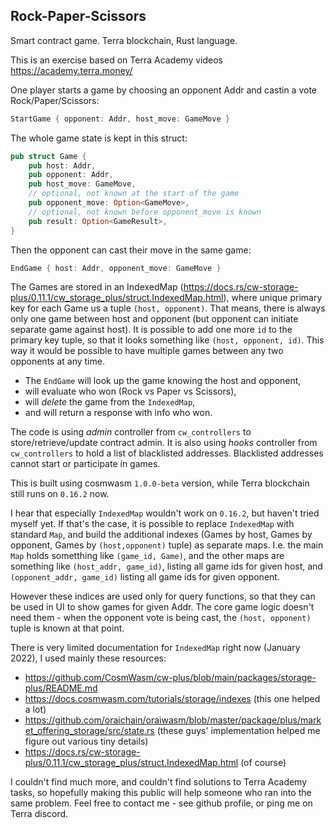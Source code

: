 Rock-Paper-Scissors
-------------------

Smart contract game. Terra blockchain, Rust language.

This is an exercise based on Terra Academy videos https://academy.terra.money/

One player starts a game by choosing an opponent Addr and castin a vote Rock/Paper/Scissors:

```rust
StartGame { opponent: Addr, host_move: GameMove }
```

The whole game state is kept in this struct:

```rust
pub struct Game {
    pub host: Addr,
    pub opponent: Addr,
    pub host_move: GameMove,
    // optional, not known at the start of the game
    pub opponent_move: Option<GameMove>,
    // optional, not known before opponent_move is known
    pub result: Option<GameResult>,
}
```

Then the opponent can cast their move in the same game:

```rust
EndGame { host: Addr, opponent_move: GameMove }
```

The Games are stored in an IndexedMap (https://docs.rs/cw-storage-plus/0.11.1/cw_storage_plus/struct.IndexedMap.html),
where unique primary key for each Game us a tuple `(host, opponent)`. That means, there is always only one game between host and opponent (but opponent can initiate separate game against host). It is possible to add one more `id` to the primary key tuple, so that it looks something like `(host, opponent, id)`. This way it would be possible to have multiple games between any two opponents at any time.

- The `EndGame` will look up the game knowing the host and opponent,
- will evaluate who won (Rock vs Paper vs Scissors),
- will *delete* the game from the `IndexedMap`,
- and will return a response with info who won.

The code is using *admin* controller from `cw_controllers` to store/retrieve/update contract admin. It is also using *hooks* controller from `cw_controllers` to hold a list of blacklisted addresses. Blacklisted addresses cannot start or participate in games.

This is built using cosmwasm `1.0.0-beta` version, while Terra blockchain still runs on `0.16.2` now.

I hear that especially `IndexedMap` wouldn't work on `0.16.2`, but haven't tried myself yet. If that's the case, it is possible to replace `IndexedMap` with standard `Map`, and build the additional indexes (Games by host, Games by opponent, Games by `(host,opponent)` tuple) as separate maps. I.e. the main `Map` holds sometthing like `(game_id, Game)`, and the other maps are something like `(host_addr, game_id)`, listing all game ids for given host, and `(opponent_addr, game_id)` listing all game ids for given opponent.

However these indices are used only for query functions, so that they can be used in UI to show games for given Addr. The core game logic doesn't need them - when the opponent vote is being cast, the `(host, opponent)` tuple is known at that point.

There is very limited documentation for `IndexedMap` right now (January 2022), I used mainly these resources:

- https://github.com/CosmWasm/cw-plus/blob/main/packages/storage-plus/README.md
- https://docs.cosmwasm.com/tutorials/storage/indexes (this one helped a lot)
- https://github.com/oraichain/oraiwasm/blob/master/package/plus/market_offering_storage/src/state.rs (these guys' implementation helped me figure out various tiny details)
- https://docs.rs/cw-storage-plus/0.11.1/cw_storage_plus/struct.IndexedMap.html (of course)

I couldn't find much more, and couldn't find solutions to Terra Academy tasks, so hopefully making this public will help someone who ran into the same problem. Feel free to contact me - see github profile, or ping me on Terra discord.
